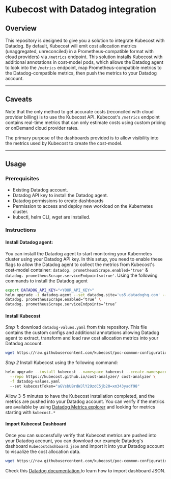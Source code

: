 # Kubecost with Datadog integration

## Overview
This repository is designed to give you a solution to integrate Kubecost with Datadog. By default, Kubecost will emit cost allocation metrics (unaggregated, unreconciled) in a Prometheus-compatible format with cloud providers) via `/metrics` endpoint. This solution installs Kubecost with additional annotations in cost-model pods, which allows the Datadog agent to look into the `/metrics` endpoint, map Prometheus-compatible metrics to the Datadog-compatible metrics, then push the metrics to your Datadog account.

---

## Caveats

Note that the only method to get accurate costs (reconciled with cloud provider billing) is to use the Kubecost API. Kubecost's `/metrics` endpoint contains real-time metrics that can only estimate costs using custom pricing or onDemand cloud provider rates.

The primary purpose of the dashboards provided is to allow visibility into the metrics used by Kubecost to create the cost-model.

---

## Usage

### Prerequisites
- Existing Datadog account.
- Datadog API key to install the Datadog agent.
- Datadog permissions to create dashboards
- Permission to access and deploy new workload on the Kubernetes cluster.
- kubectl, helm CLI, wget are installed.

### Instructions
#### Install Datadog agent:

You can install the Datadog agent to start monitoring your Kubernetes cluster using your Datadog API key. In this setup, you need to enable these flags to allow the Datadog agent to collect the metrics from Kubecost's cost-model container: `datadog. prometheusScrape.enabled='true'` & `datadog. prometheusScrape.serviceEndpoints=true'`. Using the following commands to install the Datadog agent 

```bash
export DATADOG_API_KEY="<YOUR_API_KEY>"
helm upgrade -i datadog-agent --set datadog.site='us5.datadoghq.com' --set datadog.apiKey=$DATADOG_API_KEY datadog/datadog \
datadog. prometheusScrape.enabled=‘true’ \
datadog. prometheusScrape.serviceEndpoints=‘true’
```

#### Install Kubecost

*Step 1*: download `datadog-values.yaml` from this repository. This file contains the custom configs and additional annotations allowing Datadog agent to extract, transform and load raw cost allocation metrics into your Datadog account.

```bash
wget https://raw.githubusercontent.com/kubecost/poc-common-configurations/main/datadog/datadog-values.yaml
```

*Step 2* Install Kubecost using the following command:

```bash
helm upgrade --install kubecost --namespace kubecost --create-namespace \
  --repo https://kubecost.github.io/cost-analyzer/ cost-analyzer \
  -f datadog-values.yaml
  --set kubecostToken="aGVsbUBrdWJlY29zdC5jb20=xm343yadf98"
```

Allow 3-5 minutes to have the Kubecost installation completed, and the metrics are pushed into your Datadog account. You can verify if the metrics are available by using [Datadog Metrics explorer](https://docs.datadoghq.com/metrics/explorer/) and looking for metrics starting with `kubecost.*`

#### Import Kubecost Dashboard

Once you can successfully verify that Kubecost metrics are pushed into your Datadog account, you can download our example Datadog's dashboard `Kubecostdashboard.json` and import it into your Datadog account to visualize the cost allocation data.

```bash
wget https://raw.githubusercontent.com/kubecost/poc-common-configurations/main/datadog/Kubecostdashboard.json
```

Check this [Datadog documentation ](https://docs.datadoghq.com/dashboards/#copy-import-or-export-dashboard-json)to learn how to import dashboard JSON.
